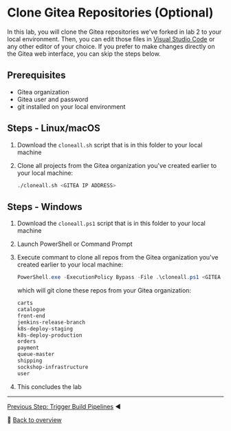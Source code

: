 # Clone Gitea Repositories (Optional)

In this lab, you will clone the Gitea repositories we've forked in lab 2 to your local environment. Then, you can edit those files in [Visual Studio Code] or any other editor of your choice. If you prefer to make changes directly on the Gitea web interface, you can skip the steps below.

## Prerequisites

* Gitea organization
* Gitea user and password
* git installed on your local environment

## Steps - Linux/macOS

1. Download the `cloneall.sh` script that is in this folder to your local machine
1. Clone all projects from the Gitea organization you've created earlier to your local machine:

    ```bash
    ./cloneall.sh <GITEA IP ADDRESS>
    ```

## Steps - Windows

1. Download the `cloneall.ps1` script that is in this folder to your local machine
1. Launch PowerShell or Command Prompt

1. Execute commant to clone all repos from the Gitea organization you've created earlier to your local machine:

    ```powershell
    PowerShell.exe -ExecutionPolicy Bypass -File .\cloneall.ps1 <GITEA IP ADDRESS>
    ```

    which will git clone these repos from your Gitea organization:

    ```bash
    carts
    catalogue
    front-end
    jenkins-release-branch
    k8s-deploy-staging
    k8s-deploy-production
    orders
    payment
    queue-master
    shipping
    sockshop-infrastructure 
    user
    ```

1. This concludes the lab

---

[Previous Step: Trigger Build Pipelines](../4_Trigger_Build_Pipelines) :arrow_backward:

:arrow_up_small: [Back to overview](../)

[Visual Studio Code]: https://code.visualstudio.com/